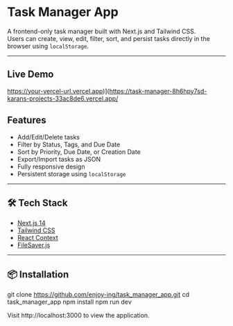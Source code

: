# Task Manager App

A frontend-only task manager built with Next.js and Tailwind CSS.  
Users can create, view, edit, filter, sort, and persist tasks directly in the browser using `localStorage`.

---
## Live Demo

https://your-vercel-url.vercel.app)](https://task-manager-8h6hpy7sd-karans-projects-33ac8de6.vercel.app/

## Features

- Add/Edit/Delete tasks
- Filter by Status, Tags, and Due Date
- Sort by Priority, Due Date, or Creation Date
- Export/Import tasks as JSON
- Fully responsive design
- Persistent storage using `localStorage`

---

## 🛠️ Tech Stack

- [Next.js 14](https://nextjs.org/)
- [Tailwind CSS](https://tailwindcss.com/)
- [React Context](https://reactjs.org/docs/context.html)
- [FileSaver.js](https://www.npmjs.com/package/file-saver)
---

## 📦 Installation

git clone https://github.com/enjoy-ing/task_manager_app.git
cd task_manager_app
npm install
npm run dev

Visit http://localhost:3000 to view the application.
